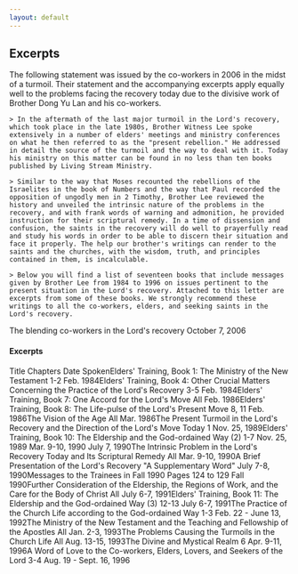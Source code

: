 ```yaml
---
layout: default
---
```


## Excerpts

The following statement was issued by the co-workers in 2006 in the midst of a turmoil. Their statement and the accompanying excerpts apply equally well to the problems facing the recovery today due to the divisive work of Brother Dong Yu Lan and his co-workers.

    > In the aftermath of the last major turmoil in the Lord's recovery, which took place in the late 1980s, Brother Witness Lee spoke extensively in a number of elders' meetings and ministry conferences on what he then referred to as the "present rebellion." He addressed in detail the source of the turmoil and the way to deal with it. Today his ministry on this matter can be found in no less than ten books published by Living Stream Ministry.

    > Similar to the way that Moses recounted the rebellions of the Israelites in the book of Numbers and the way that Paul recorded the opposition of ungodly men in 2 Timothy, Brother Lee reviewed the history and unveiled the intrinsic nature of the problems in the recovery, and with frank words of warning and admonition, he provided instruction for their scriptural remedy. In a time of dissension and confusion, the saints in the recovery will do well to prayerfully read and study his words in order to be able to discern their situation and face it properly. The help our brother's writings can render to the saints and the churches, with the wisdom, truth, and principles contained in them, is incalculable.

    > Below you will find a list of seventeen books that include messages given by Brother Lee from 1984 to 1996 on issues pertinent to the present situation in the Lord's recovery. Attached to this letter are excerpts from some of these books. We strongly recommend these writings to all the co-workers, elders, and seeking saints in the Lord's recovery.

The blending co-workers in the Lord's recovery
October 7, 2006

#### Excerpts

<table class="table">
<tr>Title   Chapters    Date Spoken</tr>
<tr>Elders' Training, Book 1: The Ministry of the New Testament 1-2 Feb. 1984</tr>
<tr>Elders' Training, Book 4: Other Crucial Matters Concerning the Practice of the Lord's Recovery  3-5 Feb. 1984</tr>
<tr>Elders' Training, Book 7: One Accord for the Lord's Move    All Feb. 1986</tr>
<tr>Elders' Training, Book 8: The Life-pulse of the Lord's Present Move 8, 11   Feb. 1986</tr>
<tr>The Vision of the Age   All Mar. 1986</tr>
<tr>The Present Turmoil in the Lord's Recovery and the Direction of the Lord's Move Today   1   Nov. 25, 1989</tr>
<tr>Elders' Training, Book 10: The Eldership and the God-ordained Way (2)   1-7 Nov. 25, 1989
Mar. 9-10, 1990
July 7, 1990</tr>
<tr>The Intrinsic Problem in the Lord's Recovery Today and Its Scriptural Remedy    All Mar. 9-10, 1990</tr>
<tr>A Brief Presentation of the Lord's Recovery "A Supplementary Word"  July 7-8, 1990</tr>
<tr>Messages to the Trainees in Fall 1990   Pages 124 to 129    Fall 1990</tr>
<tr>Further Consideration of the Eldership, the Regions of Work, and the Care for the Body of Christ    All July 6-7, 1991</tr>
<tr>Elders' Training, Book 11: The Eldership and the God-ordained Way (3)   12-13   July 6-7, 1991</tr>
<tr>The Practice of the Church Life according to the God-ordained Way   1-3 Feb. 22 - June 13, 1992</tr>
<tr>The Ministry of the New Testament and the Teaching and Fellowship of the Apostles   All Jan. 2-3, 1993</tr>
<tr>The Problems Causing the Turmoils in the Church Life    All Aug. 13-15, 1993</tr>
<tr>The Divine and Mystical Realm   6   Apr. 9-11, 1996</tr>
<tr>A Word of Love to the Co-workers, Elders, Lovers, and Seekers of the Lord   3-4 Aug. 19 - Sept. 16, 1996</tr>

</table>